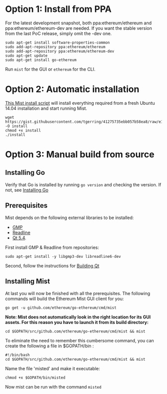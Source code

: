 # Option 1: Install from PPA

For the latest development snapshot, both ppa:ethereum/ethereum and ppa:ethereum/ethereum-dev are needed. If you want the stable version from the last PoC release, simply omit the -dev one.

```
sudo apt-get install software-properties-common
sudo add-apt-repository ppa:ethereum/ethereum
sudo add-apt-repository ppa:ethereum/ethereum-dev
sudo apt-get update
sudo apt-get install go-ethereum
```

Run `mist` for the GUI or `ethereum` for the CLI.

# Option 2: Automatic installation

[This Mist install script](https://gist.github.com/tgerring/41275735ebb057b58ea8) will install everything required from a fresh Ubuntu 14.04 installation and start running Mist.

```
wget https://gist.githubusercontent.com/tgerring/41275735ebb057b58ea8/raw/e166190f242d873cc8edeae5cb8f1cc667a126ac/goethereumqt54.sh -O install
chmod +x install 
./install
```

# Option 3: Manual build from source

## Installing Go

Verify that Go is installed by running `go version` and checking the version. If not, see [Installing Go](https://github.com/ethereum/go-ethereum/wiki/Installing-Go)

## Prerequisites

Mist depends on the following external libraries to be installed:
* [GMP](https://gmplib.org)
* [Readline](http://www.gnu.org/s/readline/)
* [Qt 5.4](http://www.qt.io/download-open-source/).

First install GMP & Readline from repositories:
```
sudo apt-get install -y libgmp3-dev libreadline6-dev
```

Second, follow the instructions for [Building Qt](https://github.com/ethereum/go-ethereum/wiki/Building-Qt)

## Installing Mist
At last you will now be finished with all the prerequisites. The following commands will build the Ethereum Mist GUI client for you:

    go get -u github.com/ethereum/go-ethereum/cmd/mist

**Note: Mist does not automatically look in the right location for its GUI assets. For this reason you have to launch it from its build directory:**

    cd $GOPATH/src/github.com/ethereum/go-ethereum/cmd/mist && mist

To eliminate the need to remember this cumbersome command, you can create the following a file in $GOPATH/bin :

    #!/bin/bash
    cd $GOPATH/src/github.com/ethereum/go-ethereum/cmd/mist && mist

Name the file 'misted' and make it executable:

    chmod +x $GOPATH/bin/misted

Now mist can be run with the command `misted`
